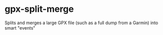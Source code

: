 gpx-split-merge
===============

Splits and merges a large GPX file (such as a full dump from a Garmin) into smart "events"